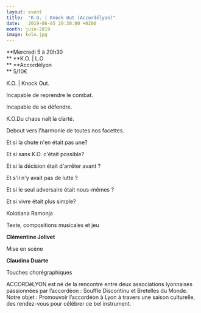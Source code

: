 ```yaml
---
layout: event
title:  "K.O. | Knock Out (Accordélyon)"
date:   2019-06-05 20:30:00 +0200
month: juin-2019
image: kolo.jpg
---
```




**Mercredi 5 à 20h30  
** **K.O. | L.O  
** **Accordélyon  
** 5/10€



<div>
  K.O. | Knock Out.

 Incapable de reprendre le combat.

 Incapable de se défendre.

 K.O.Du chaos naît la clarté.

 Debout vers l'harmonie de toutes nos facettes.</p> 
  
  <p>
    Et si la chute n'en était pas une?

 Et si sans K.O. c'était possible?

 Et si la décision était d'arrêter avant ?

 Et s'il n'y avait pas de lutte ?

 Et si le seul adversaire était nous-mêmes ?

 Et si vivre était plus simple?
  </p>
</div>

<div>
  Kolotiana Ramonja

 Texte, compositions musicales et jeu
</div>

**Clémentine Jolivet**

<div>
  Mise en scène
</div>

**Claudina Duarte**

<div>
  Touches chorégraphiques
</div>

ACCORDéLYON est né de la rencontre entre deux associations lyonnaises passionnées par l’accordéon : Souffle Discontinu et Bretelles du Monde. Notre objet : Promouvoir l’accordéon à Lyon à travers une saison culturelle, des rendez-vous pour célébrer ce bel instrument.